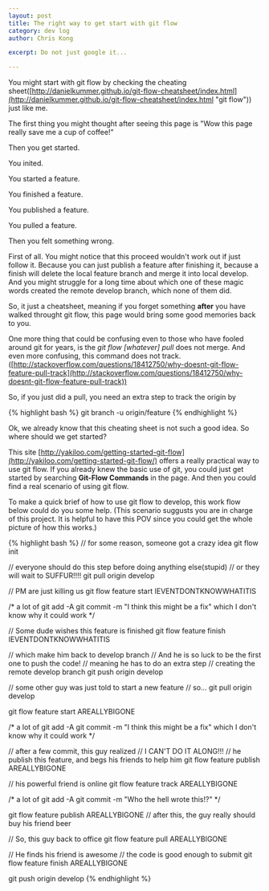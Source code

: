 ```yaml
---
layout: post
title: The right way to get start with git flow
category: dev log
author: Chris Kong

excerpt: Do not just google it... 

---
```




You might start with git flow by checking the cheating sheet([http://danielkummer.github.io/git-flow-cheatsheet/index.html](http://danielkummer.github.io/git-flow-cheatsheet/index.html "git flow")) just like me.

The first thing you might thought after seeing this page is "Wow this page really save me a cup of coffee!"

Then you get started.

You inited.

You started a feature.

You finished a feature.

You published a feature.

You pulled a feature.

Then you felt something wrong.

First of all. You might notice that this proceed wouldn't work out if just follow it. Because you can just publish a feature after finishing it, because a finish will delete the local feature branch and merge it into local develop. And you might struggle for a long time about which one of these magic words created the remote develop branch, which none of them did.

So, it just a cheatsheet, meaning if you forget something **after** you have walked throught git flow, this page would bring some good memories back to you. 

One more thing that could be confusing even to those who have fooled around git for years, is the *git flow [whatever] pull* does not merge. And even more confusing, this command does not track.([http://stackoverflow.com/questions/18412750/why-doesnt-git-flow-feature-pull-track](http://stackoverflow.com/questions/18412750/why-doesnt-git-flow-feature-pull-track))

So, if you just did a pull, you need an extra step to track the origin by

{% highlight bash %}
git branch -u origin/feature
{% endhighlight %}

Ok, we already know that this cheating sheet is not such a good idea. So where should we get started?

This site [http://yakiloo.com/getting-started-git-flow](http://yakiloo.com/getting-started-git-flow/) offers a really practical way to use git flow. If you already knew the basic use of git, you could just get started by searching **Git-Flow Commands** in the page. And then you could find a real scenario of using git flow.

To make a quick brief of how to use git flow to develop, this work flow below could do you some help.
(This scenario suggusts you are in charge of this project. It is helpful to have this POV since you could get the whole picture of how this works.)

{% highlight bash %}
// for some reason, someone got a crazy idea
git flow init 

// everyone should do this step before doing anything else(stupid)
// or they will wait to SUFFUR!!!!
git pull origin develop

// PM are just killing us
git flow feature start IEVENTDONTKNOWWHATITIS

/* a lot of 
git add -A 
git commit -m "I think this might be a fix"
which I don't know why it could work
*/

// Some dude wishes this feature is finished
git flow feature finish IEVENTDONTKNOWWHATITIS

// which make him back to develop branch
// And he is so luck to be the first one to push the code!
// meaning he has to do an extra step
// creating the remote develop branch
git push origin develop

// some other guy was just told to start a new feature
// so...
git pull origin develop

git flow feature start AREALLYBIGONE

/* a lot of 
git add -A 
git commit -m "I think this might be a fix"
which I don't know why it could work
*/ 

// after a few commit, this guy realized 
// I CAN'T DO IT ALONG!!!
// he publish this feature, and begs his friends to help him
git flow feature publish AREALLYBIGONE

// his powerful friend is online
git flow feature track AREALLYBIGONE

/* a lot of 
git add -A 
git commit -m "Who the hell wrote this!?"
*/

git flow feature publish AREALLYBIGONE
// after this, the guy really should buy his friend beer

// So, this guy back to office
git flow feature pull AREALLYBIGONE

// He finds his friend is awesome
// the code is good enough to submit
git flow feature finish AREALLYBIGONE

git push origin develop
{% endhighlight %}